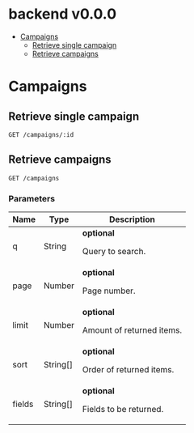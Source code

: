 # backend v0.0.0



- [Campaigns](#campaigns)
	- [Retrieve single campaign](#retrieve-single-campaign)
	- [Retrieve campaigns](#retrieve-campaigns)
	


# Campaigns

## Retrieve single campaign



	GET /campaigns/:id


## Retrieve campaigns



	GET /campaigns


### Parameters

| Name    | Type      | Description                          |
|---------|-----------|--------------------------------------|
| q			| String			| **optional** <p>Query to search.</p>							|
| page			| Number			| **optional** <p>Page number.</p>							|
| limit			| Number			| **optional** <p>Amount of returned items.</p>							|
| sort			| String[]			| **optional** <p>Order of returned items.</p>							|
| fields			| String[]			| **optional** <p>Fields to be returned.</p>							|


